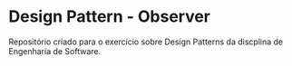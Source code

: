 # Design Pattern - Observer
Repositório criado para o exercício sobre Design Patterns da discplina de Engenharia de Software.
